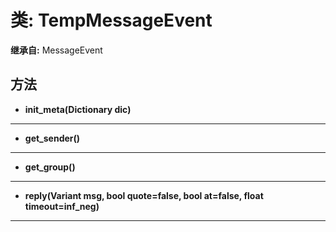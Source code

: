 # 类: TempMessageEvent  
  
**继承自:** MessageEvent  
  
## 方法 
  
- **init_meta(Dictionary dic)**  
  
---  
  
- **get_sender()**  
  
---  
  
- **get_group()**  
  
---  
  
- **reply(Variant msg, bool quote=false, bool at=false, float timeout=inf_neg)**  
  
---  
  

